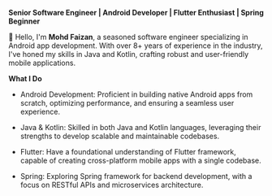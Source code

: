  **Senior Software Engineer | Android Developer | Flutter Enthusiast | Spring Beginner**
  
👋 Hello, I'm **Mohd Faizan**, a seasoned software engineer specializing in Android app development. With over 8+ years of experience in the industry, I've honed my skills in Java and Kotlin, crafting robust and user-friendly mobile applications.

**What I Do**

* Android Development: Proficient in building native Android apps from scratch, optimizing performance, and ensuring a seamless user experience.

* Java & Kotlin: Skilled in both Java and Kotlin languages, leveraging their strengths to develop scalable and maintainable codebases.

* Flutter: Have a foundational understanding of Flutter framework, capable of creating cross-platform mobile apps with a single codebase.

* Spring: Exploring Spring framework for backend development, with a focus on RESTful APIs and microservices architecture.


